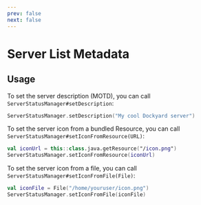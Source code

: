 ```yaml
---
prev: false
next: false
---
```


# Server List Metadata

## Usage

To set the server description (MOTD), you can call `ServerStatusManager#setDescription`:
```kotlin
ServerStatusManager.setDescription("My cool Dockyard server")
```

To set the server icon from a bundled Resource, you can call `ServerStatusManager#setIconFromResource(URL)`:
```kotlin
val iconUrl = this::class.java.getResource("/icon.png")
ServerStatusManager.setIconFromResource(iconUrl)
```

To set the server icon from a file, you can call `ServerStatusManager#setIconFromFile(File)`:
```kotlin
val iconFile = File("/home/youruser/icon.png")
ServerStatusManager.setIconFromFile(iconFile)
```
